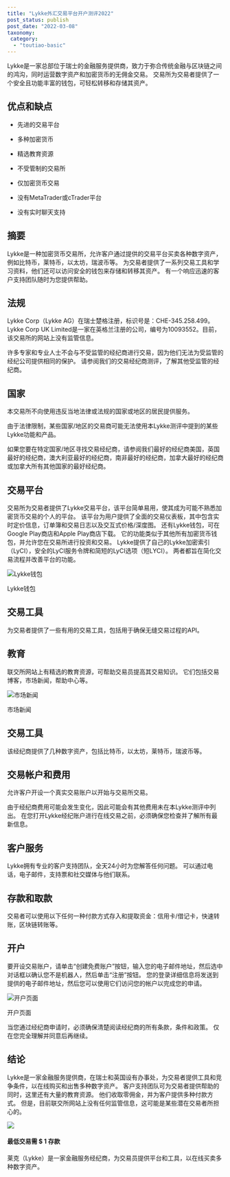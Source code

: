 ```yaml
---
title: "Lykke外汇交易平台开户测评2022"
post_status: publish
post_date: "2022-03-08"
taxonomy:
 category: 
  - "toutiao-basic"
---
```


Lykke是一家总部位于瑞士的金融服务提供商，致力于弥合传统金融与区块链之间的鸿沟，同时运营数字资产和加密货币的无佣金交易。 交易所为交易者提供了一个安全且功能丰富的钱包，可轻松转移和存储其资产。

## 优点和缺点

- 先进的交易平台
    
- 多种加密货币
    
- 精选教育资源
    
- 不受管制的交易所
    
- 仅加密货币交易
    
- 没有MetaTrader或cTrader平台
    
- 没有实时聊天支持
    

## 摘要

Lykke是一种加密货币交易所，允许客户通过提供的交易平台买卖各种数字资产，例如比特币，莱特币，以太坊，瑞波币等。 为交易者提供了一系列交易工具和学习资料，他们还可以访问安全的钱包来存储和转移其资产。 有一个响应迅速的客户支持团队随时为您提供帮助。

## 法规

Lykke Corp（Lykke AG）在瑞士楚格注册，标识号是：CHE-345.258.499。 Lykke Corp UK Limited是一家在英格兰注册的公司，编号为10093552。目前，该交易所的网站上没有监管信息。

许多专家和专业人士不会与不受监管的经纪商进行交易，因为他们无法为受监管的经纪公司提供相同的保护。 请参阅我们的交易经纪商测评，了解其他受监管的经纪商。

## 国家

本交易所不向使用违反当地法律或法规的国家或地区的居民提供服务。

由于法律限制，某些国家/地区的交易商可能无法使用本Lykke测评中提到的某些Lykke功能和产品。

如果您要在特定国家/地区寻找交易经纪商，请参阅我们最好的经纪商美国，英国最好的经纪商，澳大利亚最好的经纪商，南非最好的经纪商，加拿大最好的经纪商或加拿大所有其他国家的最好经纪商。

## 交易平台

交易所为交易者提供了Lykke交易平台，该平台简单易用，使其成为可能不熟悉加密货币交易的个人的平台。 该平台为用户提供了全面的交易仪表板，其中包含实时定价信息，订单簿和交易日志以及交互式价格/深度图。 还有Lykke钱包，可在Google Play商店和Apple Play商店下载。 它的功能类似于其他所有加密货币钱包，并允许您在交易所进行投资和交易。 Lykke提供了自己的Lykke加密索引（LyCI），安全的LyCI服务令牌和简短的LyCI选项（短LYCI）。 两者都旨在简化交易流程并改善平台的功能。

![Lykke钱包](https://cdn.fendou.la/funstoutiao/2020/12/Lykke-Review-Lykke-Wallet-994x1024.jpg "Lykke钱包")

Lykke钱包

## 交易工具

为交易者提供了一些有用的交易工具，包括用于确保无缝交易过程的API。

## 教育

联交所网站上有精选的教育资源，可帮助交易员提高其交易知识。 它们包括交易博客，市场新闻，帮助中心等。

![市场新闻](https://cdn.fendou.la/funstoutiao/2020/12/Lykke-Review-News.jpg "市场新闻")

市场新闻

## 交易工具

该经纪商提供了几种数字资产，包括比特币，以太坊，莱特币，瑞波币等。

## 交易帐户和费用

允许客户开设一个真实交易账户以开始与交易所交易。

由于经纪商费用可能会发生变化，因此可能会有其他费用未在本Lykke测评中列出。 在您打开Lykke经纪账户进行在线交易之前，必须确保您检查并了解所有最新信息。

## 客户服务

Lykke拥有专业的客户支持团队，全天24小时为您解答任何问题。 可以通过电话，电子邮件，支持票和社交媒体与他们联系。

## 存款和取款

交易者可以使用以下任何一种付款方式存入和提取资金：信用卡/借记卡，快速转账，区块链转账等。

## 开户

要开设交易账户，请单击“创建免费账户”按钮，输入您的电子邮件地址，然后选中对话框以确认您不是机器人，然后单击“注册”按钮。 您的登录详细信息将发送到提供的电子邮件地址，然后您可以使用它们访问您的帐户以完成您的申请。

![开户页面](https://cdn.fendou.la/funstoutiao/2020/12/Lykke-Review-Account-Opening-Page.jpg "开户页面")

开户页面

当您通过经纪商申请时，必须确保清楚阅读经纪商的所有条款，条件和政策。 仅在您完全理解并同意后再继续。

## 结论

Lykke是一家金融服务提供商，在瑞士和英国设有办事处，为交易者提供工具和竞争条件，以在线购买和出售多种数字资产。 客户支持团队可为交易者提供帮助的同时，这里还有大量的教育资源。 他们收取零佣金，并为客户提供多种付款方式。 但是，目前联交所网站上没有任何监管信息，这可能是某些潜在交易者所担心的。

![](https://cdn.fendou.la/funstoutiao/2020/12/Lykke-Logo.png)

#### 最低交易需 $ 1 存款

莱克（Lykke）是一家金融服务经纪商，为交易员提供平台和工具，以在线买卖多种数字资产。
